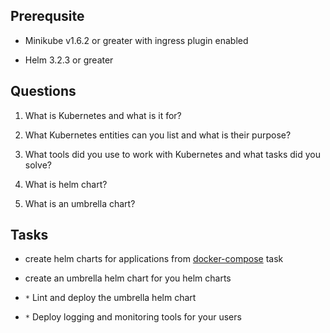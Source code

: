 ## Prerequsite

* Minikube v1.6.2 or greater with ingress plugin enabled

* Helm 3.2.3 or greater

## Questions

1. What is Kubernetes and what is it for?

2. What Kubernetes entities can you list and what is their purpose?

3. What tools did you use to work with Kubernetes and what tasks did you solve?

4. What is helm chart?

5. What is an umbrella chart?


## Tasks

* create helm charts for applications from [docker-compose](../03%20-%20docker-compose) task

* create an umbrella helm chart for you helm charts

* `*` Lint and deploy the umbrella helm chart

* `*` Deploy logging and monitoring tools for your users



